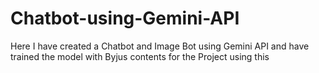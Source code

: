 # Chatbot-using-Gemini-API
Here I have created a Chatbot and Image Bot using Gemini API and have trained the model with Byjus contents for the Project using this 
